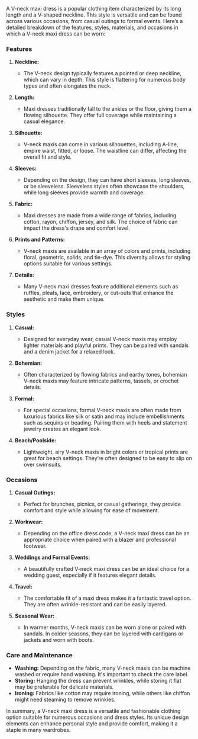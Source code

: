 A V-neck maxi dress is a popular clothing item characterized by its long length and a V-shaped neckline. This style is versatile and can be found across various occasions, from casual outings to formal events. Here’s a detailed breakdown of the features, styles, materials, and occasions in which a V-neck maxi dress can be worn:

### Features

1. **Neckline:**
   - The V-neck design typically features a pointed or deep neckline, which can vary in depth. This style is flattering for numerous body types and often elongates the neck.

2. **Length:**
   - Maxi dresses traditionally fall to the ankles or the floor, giving them a flowing silhouette. They offer full coverage while maintaining a casual elegance.

3. **Silhouette:**
   - V-neck maxis can come in various silhouettes, including A-line, empire waist, fitted, or loose. The waistline can differ, affecting the overall fit and style.

4. **Sleeves:**
   - Depending on the design, they can have short sleeves, long sleeves, or be sleeveless. Sleeveless styles often showcase the shoulders, while long sleeves provide warmth and coverage.

5. **Fabric:**
   - Maxi dresses are made from a wide range of fabrics, including cotton, rayon, chiffon, jersey, and silk. The choice of fabric can impact the dress's drape and comfort level.

6. **Prints and Patterns:**
   - V-neck maxis are available in an array of colors and prints, including floral, geometric, solids, and tie-dye. This diversity allows for styling options suitable for various settings.

7. **Details:**
   - Many V-neck maxi dresses feature additional elements such as ruffles, pleats, lace, embroidery, or cut-outs that enhance the aesthetic and make them unique.

### Styles

1. **Casual:**
   - Designed for everyday wear, casual V-neck maxis may employ lighter materials and playful prints. They can be paired with sandals and a denim jacket for a relaxed look.

2. **Bohemian:**
   - Often characterized by flowing fabrics and earthy tones, bohemian V-neck maxis may feature intricate patterns, tassels, or crochet details.

3. **Formal:**
   - For special occasions, formal V-neck maxis are often made from luxurious fabrics like silk or satin and may include embellishments such as sequins or beading. Pairing them with heels and statement jewelry creates an elegant look.

4. **Beach/Poolside:**
   - Lightweight, airy V-neck maxis in bright colors or tropical prints are great for beach settings. They’re often designed to be easy to slip on over swimsuits.

### Occasions

1. **Casual Outings:**
   - Perfect for brunches, picnics, or casual gatherings, they provide comfort and style while allowing for ease of movement.

2. **Workwear:**
   - Depending on the office dress code, a V-neck maxi dress can be an appropriate choice when paired with a blazer and professional footwear.

3. **Weddings and Formal Events:**
   - A beautifully crafted V-neck maxi dress can be an ideal choice for a wedding guest, especially if it features elegant details.

4. **Travel:**
   - The comfortable fit of a maxi dress makes it a fantastic travel option. They are often wrinkle-resistant and can be easily layered.

5. **Seasonal Wear:**
   - In warmer months, V-neck maxis can be worn alone or paired with sandals. In colder seasons, they can be layered with cardigans or jackets and worn with boots.

### Care and Maintenance

- **Washing:** Depending on the fabric, many V-neck maxis can be machine washed or require hand washing. It's important to check the care label.
- **Storing:** Hanging the dress can prevent wrinkles, while storing it flat may be preferable for delicate materials.
- **Ironing:** Fabrics like cotton may require ironing, while others like chiffon might need steaming to remove wrinkles.

In summary, a V-neck maxi dress is a versatile and fashionable clothing option suitable for numerous occasions and dress styles. Its unique design elements can enhance personal style and provide comfort, making it a staple in many wardrobes.